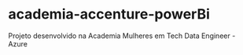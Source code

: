 # academia-accenture-powerBi
Projeto desenvolvido na Academia Mulheres em Tech Data Engineer - Azure
